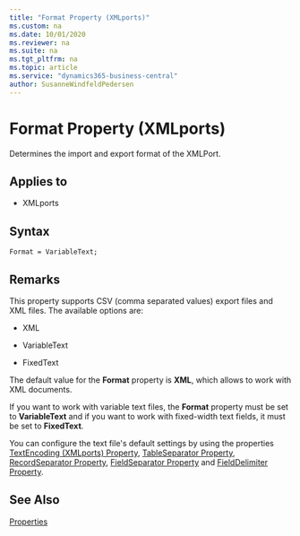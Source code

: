 ```yaml
---
title: "Format Property (XMLports)"
ms.custom: na
ms.date: 10/01/2020
ms.reviewer: na
ms.suite: na
ms.tgt_pltfrm: na
ms.topic: article
ms.service: "dynamics365-business-central"
author: SusanneWindfeldPedersen
---
```


# Format Property (XMLports)

Determines the import and export format of the XMLPort.  
  
## Applies to  
  
- XMLports  

## Syntax

```
Format = VariableText;
```
  
## Remarks  

This property supports CSV (comma separated values) export files and XML files. The available options are:  
  
- XML  
  
- VariableText  
  
- FixedText  

The default value for the **Format** property is **XML**, which allows to work with XML documents. 

If you want to work with variable text files, the **Format** property must be set to **VariableText** and if you want to work with fixed-width text fields, it must be set to **FixedText**.

You can configure the text file's default settings by using the properties [TextEncoding (XMLports) Property](devenv-textencoding-property.md), 
[TableSeparator Property](devenv-tableseparator-property.md),
[RecordSeparator Property](devenv-recordseparator-property.md),
[FieldSeparator Property](devenv-fieldseparator-property.md) and
[FieldDelimiter Property](devenv-fielddelimiter-property.md).

## See Also  

[Properties](devenv-properties.md)